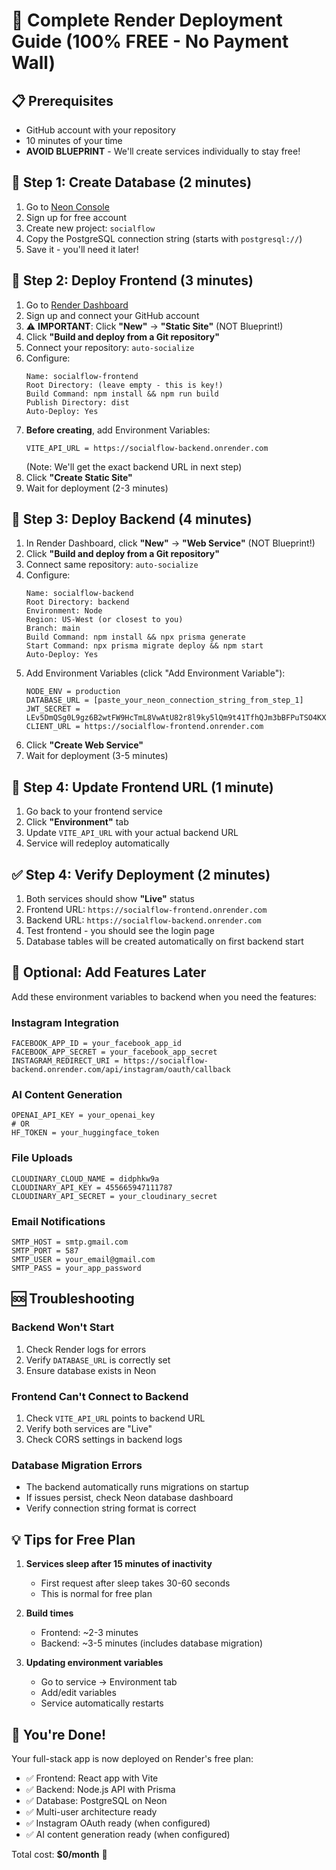 # 🚀 Complete Render Deployment Guide (100% FREE - No Payment Wall)

## 📋 Prerequisites
- GitHub account with your repository
- 10 minutes of your time
- **AVOID BLUEPRINT** - We'll create services individually to stay free!

## 🎯 Step 1: Create Database (2 minutes)

1. Go to [Neon Console](https://console.neon.tech)
2. Sign up for free account
3. Create new project: `socialflow`
4. Copy the PostgreSQL connection string (starts with `postgresql://`)
5. Save it - you'll need it later!

## 🎯 Step 2: Deploy Frontend (3 minutes)

1. Go to [Render Dashboard](https://dashboard.render.com)
2. Sign up and connect your GitHub account
3. ⚠️ **IMPORTANT**: Click **"New"** → **"Static Site"** (NOT Blueprint!)
4. Click **"Build and deploy from a Git repository"**
5. Connect your repository: `auto-socialize`
6. Configure:
   ```
   Name: socialflow-frontend
   Root Directory: (leave empty - this is key!)
   Build Command: npm install && npm run build
   Publish Directory: dist
   Auto-Deploy: Yes
   ```
7. **Before creating**, add Environment Variables:
   ```
   VITE_API_URL = https://socialflow-backend.onrender.com
   ```
   (Note: We'll get the exact backend URL in next step)
8. Click **"Create Static Site"**
9. Wait for deployment (2-3 minutes)

## 🎯 Step 3: Deploy Backend (4 minutes)

1. In Render Dashboard, click **"New"** → **"Web Service"** (NOT Blueprint!)
2. Click **"Build and deploy from a Git repository"**
3. Connect same repository: `auto-socialize`
4. Configure:
   ```
   Name: socialflow-backend
   Root Directory: backend
   Environment: Node
   Region: US-West (or closest to you)
   Branch: main
   Build Command: npm install && npx prisma generate
   Start Command: npx prisma migrate deploy && npm start
   Auto-Deploy: Yes
   ```
5. Add Environment Variables (click "Add Environment Variable"):
   ```
   NODE_ENV = production
   DATABASE_URL = [paste_your_neon_connection_string_from_step_1]
   JWT_SECRET = LEv5DmQSg0L9gz6B2wtFW9HcTmL8VwAtU82r8l9ky5lQm9t41TfhQJm3bBFPuTSO4KX2QegqOJxnTLcRlWjugcoZsTeRu0OaRhwMRYsdyfnxP
   CLIENT_URL = https://socialflow-frontend.onrender.com
   ```
6. Click **"Create Web Service"**
7. Wait for deployment (3-5 minutes)

## 🎯 Step 4: Update Frontend URL (1 minute)

1. Go back to your frontend service
2. Click **"Environment"** tab
3. Update `VITE_API_URL` with your actual backend URL
4. Service will redeploy automatically

## ✅ Step 4: Verify Deployment (2 minutes)

1. Both services should show **"Live"** status
2. Frontend URL: `https://socialflow-frontend.onrender.com`
3. Backend URL: `https://socialflow-backend.onrender.com`
4. Test frontend - you should see the login page
5. Database tables will be created automatically on first backend start

## 🔧 Optional: Add Features Later

Add these environment variables to backend when you need the features:

### Instagram Integration
```
FACEBOOK_APP_ID = your_facebook_app_id
FACEBOOK_APP_SECRET = your_facebook_app_secret
INSTAGRAM_REDIRECT_URI = https://socialflow-backend.onrender.com/api/instagram/oauth/callback
```

### AI Content Generation
```
OPENAI_API_KEY = your_openai_key
# OR
HF_TOKEN = your_huggingface_token
```

### File Uploads
```
CLOUDINARY_CLOUD_NAME = didphkw9a
CLOUDINARY_API_KEY = 455665947111787
CLOUDINARY_API_SECRET = your_cloudinary_secret
```

### Email Notifications
```
SMTP_HOST = smtp.gmail.com
SMTP_PORT = 587
SMTP_USER = your_email@gmail.com
SMTP_PASS = your_app_password
```

## 🆘 Troubleshooting

### Backend Won't Start
1. Check Render logs for errors
2. Verify `DATABASE_URL` is correctly set
3. Ensure database exists in Neon

### Frontend Can't Connect to Backend
1. Check `VITE_API_URL` points to backend URL
2. Verify both services are "Live"
3. Check CORS settings in backend logs

### Database Migration Errors
- The backend automatically runs migrations on startup
- If issues persist, check Neon database dashboard
- Verify connection string format is correct

## 💡 Tips for Free Plan

1. **Services sleep after 15 minutes of inactivity**
   - First request after sleep takes 30-60 seconds
   - This is normal for free plan

2. **Build times**
   - Frontend: ~2-3 minutes
   - Backend: ~3-5 minutes (includes database migration)

3. **Updating environment variables**
   - Go to service → Environment tab
   - Add/edit variables
   - Service automatically restarts

## 🎉 You're Done!

Your full-stack app is now deployed on Render's free plan:
- ✅ Frontend: React app with Vite
- ✅ Backend: Node.js API with Prisma
- ✅ Database: PostgreSQL on Neon
- ✅ Multi-user architecture ready
- ✅ Instagram OAuth ready (when configured)
- ✅ AI content generation ready (when configured)

Total cost: **$0/month** 🎊
